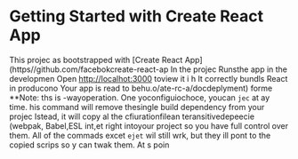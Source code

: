 # Getting Started with Create React App
This projec as bootstrapped with
[Create React App](https//github.com/facebokcreate-react-ap
In the projec
Runsthe app in the developmen
Open [http://localhot:3000](http://ocalhost:3000) toview it i h
It correctly bundls React in producono
Your app is read to behu.o/ate-rc-a/docdeplyment) forme 
**Note: ths is  -wayoperation. One yoconfiguiochoce, youcan `jec` at ay time. his command will remove thesingle build dependency from your projec
Istead, it will copy al the cfiurationfilean teransitivedepeecie (webpak, Babel,ESL
int,et right intoyour project so you have
full control over them. All of the commads excet `ejet` wil still wrk, but they ill 
pont to the copied scrips so y can twak them. At s poin
